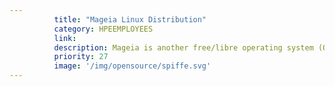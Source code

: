 ```yaml
---
          title: "Mageia Linux Distribution"
          category: HPEEMPLOYEES
          link: 
          description: Mageia is another free/libre operating system (OS) for your computer.
          priority: 27
          image: '/img/opensource/spiffe.svg'
---
```

          
